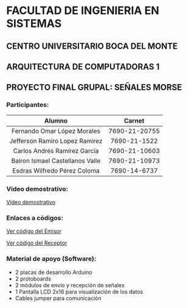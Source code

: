 <!-- Encabezados -->
# FACULTAD DE INGENIERIA EN SISTEMAS
## CENTRO UNIVERSITARIO BOCA DEL MONTE
## ARQUITECTURA DE COMPUTADORAS 1
## PROYECTO FINAL GRUPAL: SEÑALES MORSE

<!-- Participantes -->
### Participantes:

| Alumno                          | Carnet        |
| :------------------------------:|:-------------:|
| Fernando Omar López Morales     | 7690-21-20755 |
| Jefferson Ramiro Lopez Ramirez  | 7690-21-1522  |
| Carlos Andrés Ramírez García    | 7690-21-10603 |
| Bairon Ismael Castellanos Valle | 7690-21-10973 |
| Esdras Wilfredo Pérez Coloma    | 7690-14-6737  |

<!-- Enlaces a video -->
### Video demostrativo:
[Video demostrativo](https://drive.google.com/file/d/15UxwBMQKE2z_IfXB19ZqfByVylci5MwM/view?usp=sharing "Ver el video demostrativo")

<!-- Enlaces a códigos -->
### Enlaces a códigos:
[Ver código del Emisor](https://github.com/esdraswperez/proyecto-final-se-ales-morse/blob/master/Emisor%20codigo%20morse.cpp "Emisor")

[Ver código del Receptor](https://github.com/esdraswperez/proyecto-final-se-ales-morse/blob/master/Receptor%20codigo%20morse.cpp "Receptor")


<!-- Lista de material de apoyo (Sofware)-->
### Material de apoyo (Software):
* 2 placas de desarrollo Arduino
* 2 protoboards
* 2 módulos de envío y recepción de señales
* 1 Pantalla LCD 2x16 para visualización de los datos
* Cables jumper para comunicación
